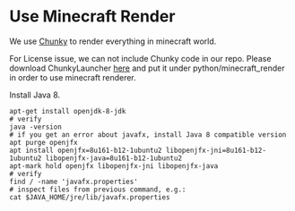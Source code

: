 # Use Minecraft Render

We use [Chunky](https://github.com/chunky-dev/chunky) to render everything in minecraft world.

For License issue, we can not include Chunky code in our repo. Please download ChunkyLauncher [here](https://github.com/chunky-dev/chunky) and put it under python/minecraft_render in order to use minecraft renderer.

Install Java 8.
```
apt-get install openjdk-8-jdk
# verify
java -version
# if you get an error about javafx, install Java 8 compatible version
apt purge openjfx
apt install openjfx=8u161-b12-1ubuntu2 libopenjfx-jni=8u161-b12-1ubuntu2 libopenjfx-java=8u161-b12-1ubuntu2
apt-mark hold openjfx libopenjfx-jni libopenjfx-java
# verify
find / -name 'javafx.properties'
# inspect files from previous command, e.g.:
cat $JAVA_HOME/jre/lib/javafx.properties
```
